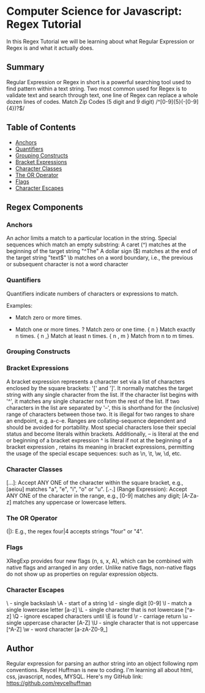 # Computer Science for Javascript: Regex Tutorial 
In this Regex Tutorial we will be learning about what Regular Expression or Regex is and what it actually does.  

## Summary

Regular Expression or Regex in short is a powerful searching tool used to find pattern within a text string. Two most common used for Regex is to validate text and search through text, one line of Regex can replace a whole dozen lines of codes. 
Match Zip Codes (5 digit and 9 digit)
/^[0-9]{5}(-[0-9]{4})?$/
## Table of Contents

- [Anchors](#anchors)
- [Quantifiers](#quantifiers)
- [Grouping Constructs](#grouping-constructs)
- [Bracket Expressions](#bracket-expressions)
- [Character Classes](#character-classes)
- [The OR Operator](#the-or-operator)
- [Flags](#flags)
- [Character Escapes](#character-escapes)

## Regex Components

### Anchors
An achor limits a match to a particular location in the string. 
Special sequences which match an empty substring:
A caret (^) matches at the beginning of the target string "^The" 
A dollar sign ($) matches at the end of the target string "text$"
\b matches on a word boundary, i.e., the previous or subsequent character is not a word character
### Quantifiers
Quantifiers indicate numbers of characters or expressions to match.

Examples: 

*	Match zero or more times.
+	Match one or more times.
?	Match zero or one time.
{ n }	Match exactly n times.
{ n ,}	Match at least n times.
{ n , m }	Match from n to m times.
### Grouping Constructs

### Bracket Expressions
A bracket expression represents a character set via a list of characters enclosed by the square brackets: '[' and ']'. It normally matches the target string with any single character from the list. 
If the character list begins with '^', it matches any single character not from the rest of the list.
If two characters in the list are separated by '–', this is shorthand for the (inclusive) range of characters between those two. It is illegal for two ranges to share an endpoint, e.g. a-c-e. Ranges are collating-sequence dependent and should be avoided for portability.
Most special characters lose their special status and become literals within brackets. Additionally,
– is literal at the end or beginning of a bracket expression
^ is literal if not at the beginning of a bracket expression
\, retains its meaning in bracket expressions, permitting the usage of the special escape sequences: such as \n, \t, \w, \d, etc.
### Character Classes
[...]: Accept ANY ONE of the character within the square bracket, e.g., [aeiou] matches "a", "e", "i", "o" or "u".
[.-.] (Range Expression): Accept ANY ONE of the character in the range, e.g., [0-9] matches any digit; [A-Za-z] matches any uppercase or lowercase letters.
[^...]: NOT ONE of the character, e.g., [^0-9] matches any non-digit.
Only these four characters require escape sequence inside the bracket list: ^, -, ], \.

### The OR Operator
 (|): E.g., the regex four|4 accepts strings "four" or "4".
### Flags
XRegExp provides four new flags (n, s, x, A), which can be combined with native flags and arranged in any order. Unlike native flags, non-native flags do not show up as properties on regular expression objects. 
### Character Escapes
\\ - single backslash
\A - start of a string
\d - single digit [0-9]
\l - match a single lowercase letter [a-z]
\L - single character that is not lowercase [^a-z]
\Q - ignore escaped characters until 
\E is found
\r - carriage return
\u - single uppercase character [A-Z]
\U - single character that is not uppercase [^A-Z]
\w - word character [a-zA-Z0-9_] 

## Author
Regular expression for parsing an author string into an object following npm conventions.
Reycel Huffman is new to coding. I'm learning all about html, css, javascript, nodes, MYSQL. 
Here's my GitHub link:
https://github.com/reycelhuffman

